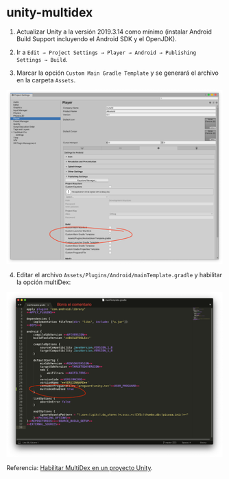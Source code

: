# unity-multidex

1. Actualizar Unity a la versión 2019.3.14 como mínimo (instalar Android Build Support incluyendo el Android SDK y el OpenJDK).

2. Ir a `Edit → Project Settings → Player → Android → Publishing Settings → Build`.

3. Marcar la opción `Custom Main Gradle Template` y se generará el archivo en la carpeta `Assets`.

  ![](a.png)

4. Editar el archivo `Assets/Plugins/Android/mainTemplate.gradle` y habilitar la opción multiDex:

  ![](b.png)

Referencia: [Habilitar MultiDex en un proyecto Unity](https://appmediation.com/unity-enable-multidex/).
